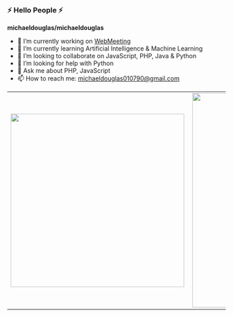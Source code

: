 ### ⚡ Hello People ⚡

**michaeldouglas/michaeldouglas**

- 🔭 I’m currently working on [WebMeeting](http://webmeeting1.com.br)
- 🌱 I’m currently learning Artificial Intelligence
  & Machine Learning
- 👯 I’m looking to collaborate on JavaScript, PHP, Java & Python
- 🤔 I’m looking for help with Python
- 💬 Ask me about PHP, JavaScript
- 📫 How to reach me: michaeldouglas010790@gmail.com

<center>
  <table>  
    <tr>
        <td><img width="400px" align="left" src="https://github-readme-stats.vercel.app/api/top-langs/?username=michaeldouglas&hide=html&layout=compact&theme=radical"</td>
        <td><img width="495px" align="left" src="https://github-readme-stats.vercel.app/api?username=michaeldouglas&theme=radical"/></td>
    </tr>   
  </table>
</center>
